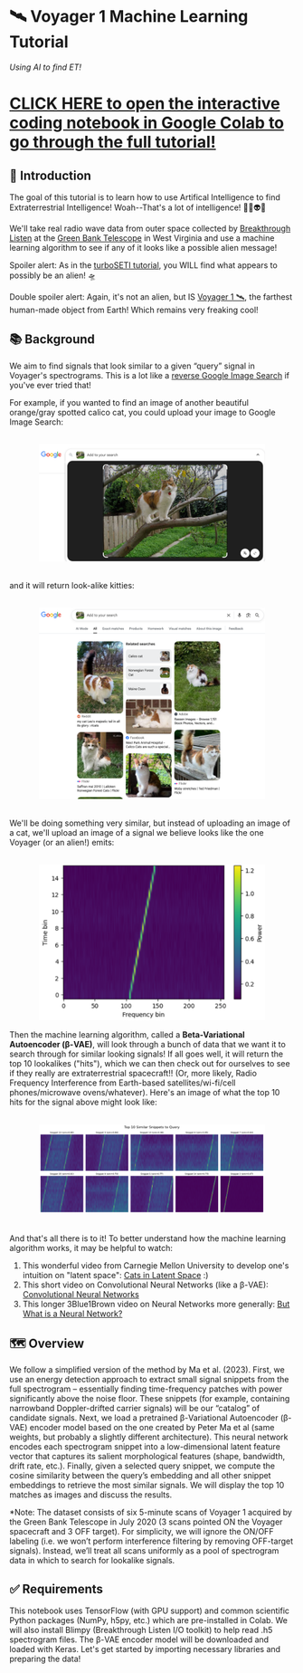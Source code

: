 # 🛰️ Voyager 1 Machine Learning Tutorial
*Using AI to find ET!*

# [CLICK HERE to open the interactive coding notebook in Google Colab to go through the full tutorial!](https://colab.research.google.com/github/elanlavie/VoyagerMLTutorial/blob/main/VoyagerMLTutorial.ipynb)

## 👋 Introduction
The goal of this tutorial is to learn how to use Artifical Intelligence to find Extraterrestrial Intelligence! Woah--That's a lot of intelligence! 🤖🧠👽🤯

We'll take real radio wave data from outer space collected by [Breakthrough Listen](https://breakthroughinitiatives.org/initiative/1) at the [Green Bank Telescope](https://en.wikipedia.org/wiki/Green_Bank_Telescope) in West Virginia and use a machine learning algorithm to see if any of it looks like a possible alien message!

Spoiler alert: As in the [turboSETI tutorial](https://github.com/elanlavie/VoyagerTutorial/blob/master/VoyagerTutorial.ipynb), you WILL find what appears to possibly be an alien! 🛸

Double spoiler alert: Again, it's not an alien, but IS [Voyager 1 🛰️](https://en.wikipedia.org/wiki/Voyager_1), the farthest human-made object from Earth! Which remains very freaking cool!

## 📚 Background
We aim to find signals that look similar to a given “query” signal in Voyager's spectrograms. This is a lot like a [reverse Google Image Search](https://images.google.com) if you've ever tried that!

For example, if you wanted to find an image of another beautiful orange/gray spotted calico cat, you could upload your image to Google Image Search:

<div align="center"><br><img src="images/FlopsySearch.png" alt="GoogleImageSearch" width="400"><br></div>

<br>and it will return look-alike kitties:<br>

<div align="center"><br><img src="images/CatHits.png" alt="GoogleImageSearch" width="400"><br></div>

<br>We'll be doing something very similar, but instead of uploading an image of a cat, we'll upload an image of a signal we believe looks like the one Voyager (or an alien!) emits:<br>

<div align="center"><br><img src="images/VoyagerSignal.png" alt="VoyagerSignal" width="400"><br></div>

Then the machine learning algorithm, called a **Beta-Variational Autoencoder (β-VAE)**, will look through a bunch of data that we want it to search through for similar looking signals! If all goes well, it will return the top 10 lookalikes ("hits"), which we can then check out for ourselves to see if they really are extraterrestrial spacecraft!! (Or, more likely, Radio Frequency Interference from Earth-based satellites/wi-fi/cell phones/microwave ovens/whatever). Here's an image of what the top 10 hits for the signal above might look like:

<div align="center"><br><img src="images/Top10Hits.png" alt="Top10Hits" width="400"><br></div>

<br>And that's all there is to it! To better understand how the machine learning algorithm works, it may be helpful to watch:<br>

1) This wonderful video from Carnegie Mellon University to develop one's intuition on "latent space": [Cats in Latent Space](https://www.youtube.com/watch?v=hb-KT66rCT8) :)
2) This short video on Convolutional Neural Networks (like a β-VAE): [Convolutional Neural Networks](https://www.youtube.com/watch?v=LEAFHHNk8II)
3) This longer 3Blue1Brown video on Neural Networks more generally: [But What is a Neural Network?](https://www.youtube.com/watch?v=aircAruvnKk)

## 🗺️ Overview
We follow a simplified version of the method by Ma et al. (2023). First, we use an energy detection approach to extract small signal snippets from the full spectrogram – essentially finding time-frequency patches with power significantly above the noise floor. These snippets (for example, containing narrowband Doppler-drifted carrier signals) will be our “catalog” of candidate signals. Next, we load a pretrained β-Variational Autoencoder (β-VAE) encoder model based on the one created by Peter Ma et al (same weights, but probably a slightly different architecture). This neural network encodes each spectrogram snippet into a low-dimensional latent feature vector that captures its salient morphological features (shape, bandwidth, drift rate, etc.). Finally, given a selected query snippet, we compute the cosine similarity between the query’s embedding and all other snippet embeddings to retrieve the most similar signals. We will display the top 10 matches as images and discuss the results.

*Note: The dataset consists of six 5-minute scans of Voyager 1 acquired by the Green Bank Telescope in July 2020 (3 scans pointed ON the Voyager spacecraft and 3 OFF target). For simplicity, we will ignore the ON/OFF labeling (i.e. we won’t perform interference filtering by removing OFF-target signals). Instead, we’ll treat all scans uniformly as a pool of spectrogram data in which to search for lookalike signals.

## ✅ Requirements
This notebook uses TensorFlow (with GPU support) and common scientific Python packages (NumPy, h5py, etc.) which are pre-installed in Colab. We will also install Blimpy (Breakthrough Listen I/O toolkit) to help read .h5 spectrogram files. The β-VAE encoder model will be downloaded and loaded with Keras. Let's get started by importing necessary libraries and preparing the data!
